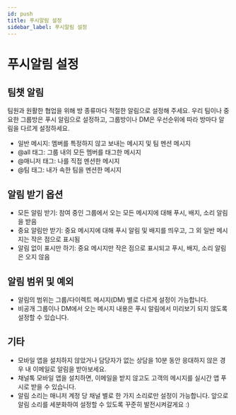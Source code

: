 ```yaml
---
id: push
title: 푸시알림 설정
sidebar_label: 푸시알림 설정
---
```


# 푸시알림 설정

## 팀챗 알림

팀원과 원활한 협업을 위해 방 종류마다 적절한 알림으로 설정해 주세요. 우리 팀이나 중요한 그룹방은 푸시 알림으로 설정하고, 그룹방이나 DM은 우선순위에 따라 방마다 알림을 다르게 설정하세요.

- 일반 메시지: 멤버를 특정하지 않고 보내는 메시지 및 팀 멘션 메시지
- @all 태그: 그룹 내의 모든 멤버를 태그한 메시지
- @매니저 태그: 나를 직접 멘션한 메시지
- @팀 태그: 내가 속한 팀을 멘션한 메시지

## 알림 받기 옵션

- 모든 알림 받기: 참여 중인 그룹에서 오는 모든 메시지에 대해 푸시, 배지, 소리 알림을 받음
- 중요 알림만 받기: 중요 메시지에 대해 푸시 알림 및 배지를 띄우고, 그 외 일반 메시지는 작은 점으로 표시됨
- 알림 없이 표시만 하기: 중요 메시지만 작은 점으로 표시되고 푸시, 배지, 소리 알림은 오지 않음

## 알림 범위 및 예외

- 알림의 범위는 그룹/다이렉트 메시지(DM) 별로 다르게 설정이 가능합니다.
- 비공개 그룹이나 DM에서 오는 메시지 내용은 푸시 알림에서 미리보기 되지 않도록 설정할 수 있습니다.

## 기타

- 모바일 앱을 설치하지 않았거나 담당자가 없는 상담을 10분 동안 응대하지 않은 경우 내 이메일로 알림을 받아보세요.
- 채널톡 모바일 앱을 설치하면, 이메일을 받지 않고도 고객의 메시지를 실시간 앱 푸시로 받을 수 있습니다.
- 알림 소리는 매니저 계정 당 채널 별로 한 가지 소리로만 설정이 가능합니다. 앞으로 알림 소리를 세분화하여 설정할 수 있도록 꾸준히 발전시켜갈게요 :)
